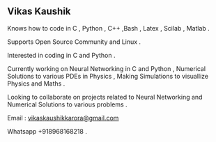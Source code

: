 ## Vikas Kaushik 

Knows how to code in C , Python , C++ ,Bash , Latex , Scilab , Matlab .

Supports Open Source Community and Linux .

Interested in coding in C and Python .

Currently working on Neural Networking in C and Python , Numerical Solutions to various PDEs in Physics , Making Simulations to visuallize Physics and Maths . 

Looking to collaborate on projects related to Neural Networking and Numerical Solutions to various problems .

Email : vikaskaushikkarora@gmail.com 

Whatsapp +918968168218 .

<!---
vikaskaushikkarora/vikaskaushikkarora is a ✨ special ✨ repository because its `README.md` (this file) appears on your GitHub profile.
You can click the Preview link to take a look at your changes.
--->
